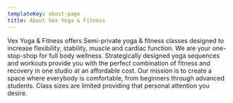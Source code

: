 ```yaml
---
templateKey: about-page
title: About Vex Yoga & Fitness
---
```

Vex Yoga & Fitness offers Semi-private yoga & fitness classes designed to increase flexibility, stability, muscle and cardiac function. We are your one-stop-shop for full body wellness. Strategically designed yoga sequences and workouts provide you with the perfect combination of fitness and recovery in one studio at an affordable cost. Our mission is to create a space where everybody is comfortable, from beginners through advanced students. Class sizes are limited providing that personal attention you desire.
